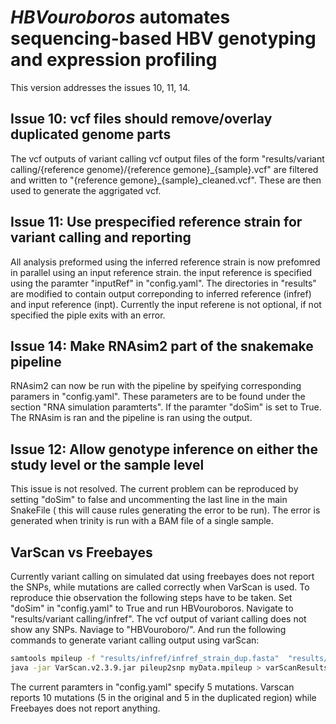 *HBVouroboros* automates sequencing-based HBV genotyping and expression profiling
===

This version addresses the issues 10, 11, 14.

## Issue 10: vcf files should remove/overlay duplicated genome parts
The vcf outputs of variant calling vcf output files of the form "results/variant calling/{reference genome}/{reference gemone}\_{sample}.vcf" are filtered and written to "{reference gemone}\_{sample}\_cleaned.vcf". These are then used to generate the aggrigated vcf.

## Issue 11: Use prespecified reference strain for variant calling and reporting
All analysis preformed using the inferred reference strain is now prefomred in parallel using an input reference strain. the input reference is specified using the paramter "inputRef" in "config.yaml". The directories in "results" are modified to contain output correponding to inferred reference (infref) and input reference (inpt). Currently the input referene is not optional, if not specified the piple exits with an error. 

## Issue 14: Make RNAsim2 part of the snakemake pipeline
RNAsim2 can now be run with the pipeline by speifying corresponding paramers in "config.yaml". These parameters are to be found under the section "RNA simulation paramterts". If the paramter "doSim" is set to True. The RNAsim is ran and the pipeline is ran using the output.

## Issue 12: Allow genotype inference on either the study level or the sample level
This issue is not resolved. The current problem can be reproduced by setting "doSim" to false and uncommenting the last line in the main SnakeFile ( this will cause rules generating the error to be run). The error is generated when trinity is run with a BAM file of a single sample.

## VarScan vs Freebayes
Currently variant calling on simulated dat using freebayes does not report the SNPs, while mutations are called correctly when VarScan is used. To reproduce thie observation the following steps have to be taken. Set "doSim" in "config.yaml" to True and run HBVouroboros. Navigate to "results/variant calling/infref". The vcf output 
of variant calling does not show any SNPs. Naviage to "HBVouroboro/". And run the following commands to generate variant calling output using varScan:

```bash
samtools mpileup -f "results/infref/infref_strain_dup.fasta"  "results/infref_bam/infref_simSample.sorted.bam > mzData.mpileup"
java -jar VarScan.v2.3.9.jar pileup2snp myData.mpileup > varScanResults.txt
```
The current paramters in "config.yaml" specify 5 mutations. Varscan reports 10 mutations (5 in the original and 5 in the duplicated region) while Freebayes does not report anything.
